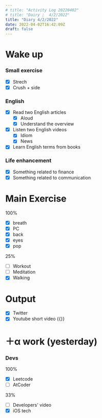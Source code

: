```yaml
---
# title: "Activity Log 20220402"
# title: "Dairy ;  4/2/2022"
title: "Diary 4/2/2022"  
date: 2022-04-02T16:42:09Z
draft: false
---
```


# Wake up

### Small exercise

- [x]  Strech
- [x]  Crush + side

### English

- [x]  Read two English articles
    - [x]  Aloud
    - [x]  Understand the overview
- [x]  Listen two English videos
    - [x]  Idiom
    - [x]  News
- [x]  Learn English terms from books

### Life enhancement

- [x]  Something related to finance
- [x]  Something related to communication

# Main Exercise

100%

- [x]  breath
- [x]  PC
- [x]  back
- [x]  eyes
- [x]  pop

25%

- [ ]  Workout
- [ ]  Meditation
- [x]  Walking

# Output

- [x]  Twitter
- [x]  Youtube short video {{<youtube dpzzHs7YWQs>}}

# ＋α work (yesterday)

### Devs

100%

- [x]  Leetcode
- [ ]  AtCoder

33%

- [ ]  Developers' video
- [x]  iOS tech
